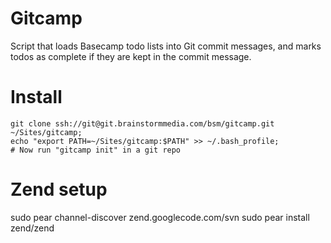 # Gitcamp #

Script that loads Basecamp todo lists into Git commit messages, and marks todos as complete if they are kept in the commit message.

# Install #

    git clone ssh://git@git.brainstormmedia.com/bsm/gitcamp.git ~/Sites/gitcamp;
    echo "export PATH=~/Sites/gitcamp:$PATH" >> ~/.bash_profile;
    # Now run "gitcamp init" in a git repo

# Zend setup #

sudo pear channel-discover zend.googlecode.com/svn
sudo pear install zend/zend


